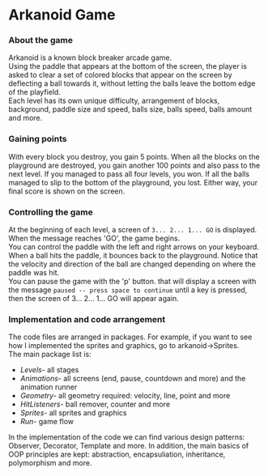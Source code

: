 # Arkanoid Game

### About the game
Arkanoid is a known block breaker arcade game.  
Using the paddle that appears at the bottom of the screen, the player is asked to clear a set of colored blocks that appear on the screen by deflecting a ball towards it, without letting the balls leave the bottom edge of the playfield.  
Each level has its own unique difficulty, arrangement of blocks, background, paddle size and speed, balls size, balls speed, balls amount and more.  

### Gaining points
With every block you destroy, you gain 5 points. When all the blocks on the playground are destroyed, you gain another 100 points and also pass to the next level.
If you managed to pass all four levels, you won. If all the balls managed to slip to the bottom of the playground, you lost. Either way, your final score is shown on the screen.  

### Controlling the game 
At the beginning of each level, a screen of ```3... 2... 1... GO``` is displayed. When the message reaches 'GO', the game begins.  
You can control the paddle with the left and right arrows on your keyboard. When a ball hits the paddle, it bounces back to the playground. Notice that the velocity and direction of the ball are changed depending on where the paddle was hit.  
You can pause the game with the 'p' button. that will display a screen with the message ```paused -- press space to continue``` until a key is pressed, then the screen of 3... 2... 1... GO will appear again.  

### Implementation and code arrangement
The code files are arranged in packages. For example, if you want to see how I implemented the sprites and graphics, go to arkanoid&#8594;Sprites.  
The main package list is:  
- *Levels-* all stages
- *Animations-* all screens (end, pause, countdown and more) and the animation runner
- *Geometry-* all geometry required: velocity, line, point and more
- *HitListeners-* ball remover, counter and more
- *Sprites-* all sprites and graphics
- *Run-* game flow

In the implementation of the code we can find various design patterns: Observer, Decorator, Template and more. In addition, the main basics of OOP principles are kept: abstraction, encapsuliation, inheritance, polymorphism and more.
